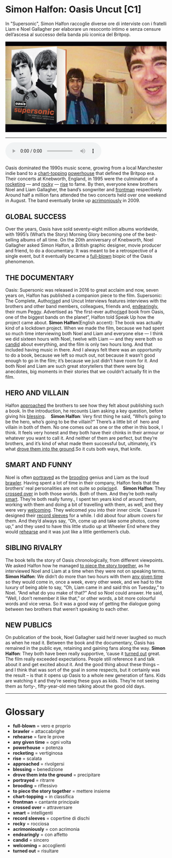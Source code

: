 # Simon Halfon: Oasis Uncut   [C1]

In "Supersonic", Simon Halfon raccoglie diverse ore di interviste con i fratelli Liam e Noel Gallagher per elaborare un resoconto intimo e senza censure dell’ascesa al successo della banda  più iconica del Britpop.

![](Simon%20Halfon%20Oasis%20Uncut.jpg)

--------------

<div>
<audio controls autoplay>
    <source src="https:/raw.githubusercontent.com/dartie/speakup/2023-11/Simon%20Halfon%20Oasis%20Uncut.mp3" type="audio/mpeg">
</audio>
</div>


Oasis dominated the 1990s music scene, growing from a local Manchester indie band to a [chart-topping](## "in classifica") [powerhouse](## "potenza") that defined the Britpop era. Their concerts at Knebworth, England, in 1995 were the culmination of a [rocketing](## "vertiginosa") — and [rocky](## "rocciosa") — [rise](## "scalata") to fame. By then, everyone knew brothers Noel and Liam Gallagher, the band’s songwriter and [frontman](## "cantante principale") respectively. Around half a million fans attended the two concerts held over one weekend in August. The band eventually broke up [acrimoniously](## "con acrimonia") in 2009.

## GLOBAL SUCCESS
Over the years, Oasis have sold seventy-eight million albums worldwide, with 1995’s (What’s the Story) Morning Glory becoming one of the best-selling albums of all time. On the 20th anniversary of Knebworth, Noel Gallagher asked Simon Halfon, a British graphic designer, movie producer and friend, to do a documentary. It was meant to be a retrospective of a single event, but it eventually became a [full-blown](## "vero e proprio") biopic of the Oasis phenomenon.

## THE DOCUMENTARY
Oasis: Supersonic was released in 2016 to great acclaim and now, seven years on, Halfon has published a companion piece to the film. Supersonic: The Complete, Autho[rise](## "scalata")d and Uncut Interviews features interviews with the brothers and other band members, colleagues, friends and, [endearingly](## "con affetto"), their mum Peggy. Advertised as “the first-ever autho[rise](## "scalata")d book from Oasis, one of the biggest bands on the planet”, Halfon told Speak Up how the project came about.
**Simon Halfon**(English accent): The book was actually kind of a lockdown project. When we made the film, because we had spent so much time interviewing both Noel and Liam and everyone else — I think we did sixteen hours with Noel, twelve with Liam — and they were both so [candid](## "sincero") about everything, and the film is only two hours long. And that included having music in there. And I always felt there was an opportunity to do a book, because we left so much out, not because it wasn’t good enough to go in the film; it’s because we just didn’t have room for it. And both Noel and Liam are such great storytellers that there were big anecdotes, big moments in their stories that we couldn’t actually fit in the film.

## HERO AND VILLAIN
Halfon [approached](## "rivolgersi") the brothers to see how they felt about publishing such a book. In the introduction, he recounts Liam asking a key question, before giving his [blessing](## "benedizione").   
**Simon Halfon**: Very first thing he said, “Who’s going to be the hero, who’s going to be the villain?” There’s a little bit of  hero and villain in both of them. No one comes out as one or the other in this book, I think. It feels very honest and they both have their chinks in their armour or whatever you want to call it. And neither of them are perfect, but they’re brothers, and it’s kind of what made them successful but, ultimately, it’s what [drove them into the ground](## "precipitare").So it cuts both ways, that knife.

## SMART AND FUNNY
Noel is often [portrayed](## "ritrarre") as the [brooding](## "riflessivo") genius and Liam as the loud [brawler](## "attaccabrighe"). Having spent a lot of time in their company, Halfon feels that the brothers’ real personalities are not quite so pola[rise](## "scalata")d.   
**Simon Halfon**: They [crossed over](## "attraversare") in both those worlds. Both of them. And they’re both really [smart](## "intelligenti"). They’re both really funny., I spent ten years kind of around them, working with them and doing a bit of travelling with them, as well, and they were very [welcoming](## "accoglienti"). They welcomed you into their inner circle. ’Cause I designed their [record sleeves](## "copertine di dischi") for a while. I did about four album covers for them. And they’d always say, “Oh, come up and take some photos, come up,” and they used to have this little studio up at Wheeler End where they would [rehearse](## "fare le prove") and it was just like a little gentlemen’s club.

## SIBLING RIVALRY
The book tells the story of Oasis chronologically, from different viewpoints. We asked Halfon how he managed [to piece the story together](## "mettere insieme"), as he interviewed Noel and Liam at a time when they were not on speaking terms.
**Simon Halfon**: We didn’t do more than two hours with them [any given time](## "ogni volta") so they would come in, once a week, every other week, and we had to the luxury of being able to say, “Oh, Liam came in and said this on Tuesday,” to Noel. “And what do you make of that?” And so Noel could answer. He said, “Well, I don’t remember it like that,” or other words, a bit more colourful words and vice versa. So it was a good way of getting the dialogue going between two brothers that weren’t speaking to each other.

## NEW PUBLICS
On publication of the book, Noel Gallagher said he’d never laughed so much as when he read it. Between the book and the documentary, Oasis has remained in the public eye, retaining and gaining fans along the way.
**Simon Halfon**: They both have been really supportive, ’cause it [turned out](## "risultare") great. The film really exceeded expectations. People still reference it and talk about it and get excited about it. And the good thing about these things – and I think that was sort of the goal in some respects, but it certainly was the result – is that it opens up Oasis to a whole new generation of fans. Kids are watching it and they’re seeing these guys as kids. They’re not seeing them as forty-, fifty-year-old men talking about the good old days.

--------------

<div style = "display:block; clear:both; page-break-after:always;"></div>

# Glossary
* **full-blown** = vero e proprio
* **brawler** = attaccabrighe
* **rehearse** = fare le prove
* **any given time** = ogni volta
* **powerhouse** = potenza
* **rocketing** = vertiginosa
* **rise** = scalata
* **approached** = rivolgersi
* **blessing** = benedizione
* **drove them into the ground** = precipitare
* **portrayed** = ritrarre
* **brooding** = riflessivo
* **to piece the story together** = mettere insieme
* **chart-topping** = in classifica
* **frontman** = cantante principale
* **crossed over** = attraversare
* **smart** = intelligenti
* **record sleeves** = copertine di dischi
* **rocky** = rocciosa
* **acrimoniously** = con acrimonia
* **endearingly** = con affetto
* **candid** = sincero
* **welcoming** = accoglienti
* **turned out** = risultare
